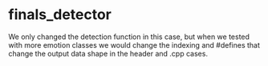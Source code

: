 # finals_detector

We only changed the detection function in this case, but when we tested with more emotion classes we would change the indexing and #defines that change the output data shape in the header and .cpp cases.
